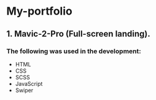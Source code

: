 # My-portfolio
## 1. Mavic-2-Pro (Full-screen landing).
### The following was used in the development:
- HTML
- CSS
- SCSS
- JavaScript
- Swiper
